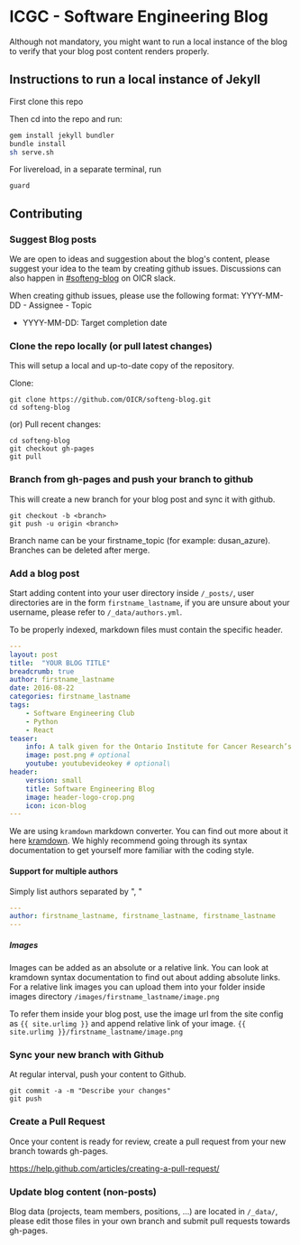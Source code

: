 # ICGC - Software Engineering Blog

Although not mandatory, you might want to run a local instance of the blog to verify that your blog post content renders properly.

## Instructions to run a local instance of Jekyll

First clone this repo

Then cd into the repo and run:

```bash
gem install jekyll bundler
bundle install
sh serve.sh
```

For livereload, in a separate terminal, run

```
guard
```

## Contributing

### Suggest Blog posts

We are open to ideas and suggestion about the blog's content, please suggest your idea to the team by creating github issues. Discussions can also happen in [#softeng-blog](https://oicr.slack.com/messages/softeng-blog/) on OICR slack.

When creating github issues, please use the following format: YYYY-MM-DD - Assignee - Topic
 - YYYY-MM-DD: Target completion date

### Clone the repo locally (or pull latest changes)

This will setup a local and up-to-date copy of the repository.

Clone:
```
git clone https://github.com/OICR/softeng-blog.git
cd softeng-blog
```

(or) Pull recent changes:
```
cd softeng-blog
git checkout gh-pages
git pull
```

### Branch from gh-pages and push your branch to github

This will create a new branch for your blog post and sync it with github.
```
git checkout -b <branch>
git push -u origin <branch>
```
Branch name can be your firstname_topic (for example: dusan_azure). Branches can be deleted after merge.

### Add a blog post

Start adding content into your user directory inside `/_posts/`, user directories are in the form `firstname_lastname`, if you are unsure about your username, please refer to `/_data/authors.yml`.

To be properly indexed, markdown files must contain the specific header.

```yml
---
layout: post
title:  "YOUR BLOG TITLE"
breadcrumb: true
author: firstname_lastname
date: 2016-08-22
categories: firstname_lastname
tags:
    - Software Engineering Club
    - Python
    - React
teaser:
    info: A talk given for the Ontario Institute for Cancer Research’s software engineering club on PGMLab (Probabilistic Graphical Model Lab) and developing web applications for Celery. Javascript web technologies such as React, Redux, Immutable.js, ECMAScript 6 (ES6) are discussed...
    image: post.png # optional
    youtube: youtubevideokey # optional\
header:
    version: small
    title: Software Engineering Blog
    image: header-logo-crop.png
    icon: icon-blog
---
```

We are using `kramdown` markdown converter. You can find out more about it here [kramdown](http://kramdown.gettalong.org). We highly recommend going through its syntax documentation
to get yourself more familiar with the coding style.

#### Support for multiple authors

Simply list authors separated by ", "

```yml
---
author: firstname_lastname, firstname_lastname, firstname_lastname
---
```

##### Images

Images can be added as an absolute or a relative link. You can look at kramdown syntax documentation to find out about adding absolute links. For a relative link images you can upload them into your folder inside images directory `/images/firstname_lastname/image.png`

To refer them inside your blog post, use the image url from the site config as `{{ site.urlimg }}` and append relative link of your image. `{{ site.urlimg }}/firstname_lastname/image.png`

### Sync your new branch with Github

At regular interval, push your content to Github.

```
git commit -a -m "Describe your changes"
git push
```

### Create a Pull Request

Once your content is ready for review, create a pull request from your new branch towards gh-pages.

https://help.github.com/articles/creating-a-pull-request/

### Update blog content (non-posts)

Blog data (projects, team members, positions, ...) are located in `/_data/`, please edit those files in your own branch and submit pull requests towards gh-pages.
